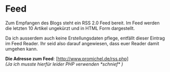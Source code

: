 # Feed #
Zum Empfangen des Blogs steht ein RSS 2.0 Feed bereit. Im Feed werden die letzten 10 Artikel ungekürzt und in HTML Form dargestellt.  

Da ich ausserdem auch keine Erstellungsdaten pflege, entfällt dieser Eintrag im Feed Reader. Ihr seid also darauf angewiesen, dass euer Reader damit umgehen kann.

**Die Adresse zum Feed**: [http://www.promichel.de/rss.php]  
*(Ja ich musste hierfür leider PHP verwenden \*schnief\* )*

[http://www.promichel.de/rss.php]: http://www.promichel.de/rss.php